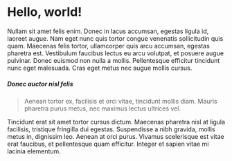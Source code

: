 # Hello, world!

Nullam sit amet felis enim. Donec in lacus accumsan, egestas ligula id, laoreet augue. Nam eget nunc quis tortor congue venenatis sollicitudin quis quam. Maecenas felis tortor, ullamcorper quis arcu accumsan, egestas pharetra est. Vestibulum faucibus lectus eu arcu volutpat, et posuere augue pulvinar. Donec euismod non nulla a mollis. Pellentesque efficitur tincidunt nunc eget malesuada. Cras eget metus nec augue mollis cursus.

##### Donec auctor nisl felis

> Aenean tortor ex, facilisis et orci vitae, tincidunt mollis diam. Mauris pharetra purus metus, nec maximus lectus ultrices vel.

Tincidunt erat sit amet tortor cursus dictum. Maecenas pharetra nisl at ligula facilisis, tristique fringilla dui egestas. Suspendisse a nibh gravida, mollis metus in, dignissim leo. Aenean at orci purus. Vivamus scelerisque est vitae erat faucibus, et pellentesque quam efficitur. Integer et sapien vitae mi lacinia elementum.